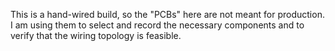 This is a hand-wired build, so the "PCBs" here are not meant for production. I am using them to select and record the necessary components and to verify that the wiring topology is feasible.